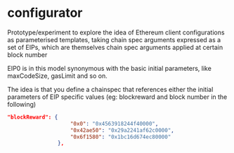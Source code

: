 # configurator

Prototype/experiment to explore the idea of Ethereum client configurations
as parameterised templates, taking chain spec arguments expressed as a set
of EIPs, which are themselves chain spec arguments applied at certain block
number

EIP0 is in this model synonymous with the basic initial 
parameters, like maxCodeSize, gasLimit and so on. 

The idea is that you define a chainspec that references either the initial
parameters of EIP specific values (eg: blockreward and block number in the
following)
```json
"blockReward": {
					"0x0": "0x4563918244f40000",
					"0x42ae50": "0x29a2241af62c0000",
					"0x6f1580": "0x1bc16d674ec80000"
				},
```